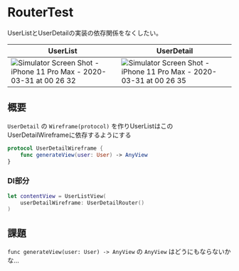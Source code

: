 # RouterTest

UserListとUserDetailの実装の依存関係をなくしたい。

|UserList|UserDetail|
|---|---|
|![Simulator Screen Shot - iPhone 11 Pro Max - 2020-03-31 at 00 26 32](https://user-images.githubusercontent.com/15953027/77930880-6291fa80-72e6-11ea-8523-26648065583c.png)|![Simulator Screen Shot - iPhone 11 Pro Max - 2020-03-31 at 00 26 35](https://user-images.githubusercontent.com/15953027/77930896-66258180-72e6-11ea-9d31-a62f828cce56.png)|


## 概要

`UserDetail` の `Wireframe(protocol)` を作りUserListはこのUserDetailWireframeに依存するようにする

```swift
protocol UserDetailWireframe {
    func generateView(user: User) -> AnyView
}
```

### DI部分

```swift
let contentView = UserListView(
    userDetailWireframe: UserDetailRouter()
)
```

## 課題

`func generateView(user: User) -> AnyView` の `AnyView` はどうにもならないかな...
